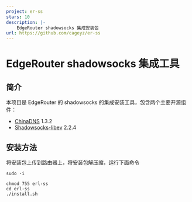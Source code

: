 ```yaml
---
project: er-ss
stars: 10
description: |-
    EdgeRouter shadowsocks 集成安装包
url: https://github.com/cageyz/er-ss
---
```


# EdgeRouter shadowsocks 集成工具
## 简介
本项目是 EdgeRouter 的 shadowsocks 的集成安装工具，包含两个主要开源组件：

- [ChinaDNS](https://github.com/shadowsocks/ChinaDNS) 1.3.2
- [Shadowsocks-libev](https://github.com/shadowsocks/shadowsocks-libev) 2.2.4

## 安装方法

将安装包上传到路由器上，将安装包解压缩，运行下面命令

```
sudo -i

chmod 755 erl-ss
cd erl-ss
./install.sh

```

